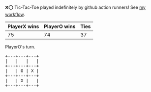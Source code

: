 :x::o: Tic-Tac-Toe played indefinitely by github action runners! See [my workflow](.github/workflows/play.yaml).

|PlayerX wins|PlayerO wins|Ties|
|-|-|-|
|75|74|37|

PlayerO's turn.

<pre>
+---+---+---+
|   |   |   |
+---+---+---+
|   | O | X |
+---+---+---+
|   | X |   |
+---+---+---+
</pre>